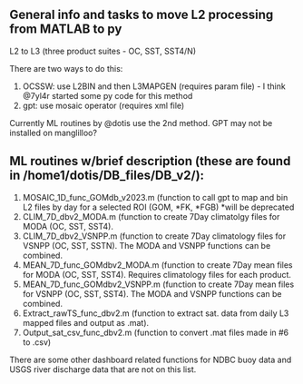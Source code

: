 ## General info and tasks to move L2 processing from MATLAB to py

L2 to L3 (three product suites - OC, SST, SST4/N)

There are two ways to do this:
1. OCSSW: use L2BIN and then L3MAPGEN (requires param file) - I think @7yl4r started some py code for this method 
2. gpt: use mosaic operator (requires xml file)

Currently ML routines by @dotis use the 2nd method. GPT may not be installed on manglilloo?

## ML routines w/brief description (these are found in /home1/dotis/DB_files/DB_v2/):
1. MOSAIC_1D_func_GOMdb_v2023.m (function to call gpt to map and bin L2 files by day for a selected ROI (GOM, *FK, *FGB) *will be deprecated
2. CLIM_7D_dbv2_MODA.m (function to create 7Day climatolgy files for MODA (OC, SST, SST4).
3. CLIM_7D_dbv2_VSNPP.m (function to create 7Day climatology files for VSNPP (OC, SST, SSTN). The MODA and VSNPP functions can be combined.
4. MEAN_7D_func_GOMdbv2_MODA.m (function to create 7Day mean files for MODA (OC, SST, SST4). Requires climatology files for each product.
5. MEAN_7D_func_GOMdbv2_VSNPP.m (function to create 7Day mean files for VSNPP (OC, SST, SST4). The MODA and VSNPP functions can be combined.
6. Extract_rawTS_func_dbv2.m (function to extract sat. data from daily L3 mapped files and output as .mat).
7. Output_sat_csv_func_dbv2.m (function to convert .mat files made in #6 to .csv)

There are some other dashboard related functions for NDBC buoy data and USGS river discharge data that are not on this list. 
